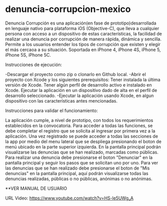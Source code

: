 denuncia-corrupcion-mexico
==========================
Denuncia Corrupción es una aplicación(en fase de prototipo)desarrollada en lenguaje nativo para plataforma iOS (Objective-C), que lleva a cualquier persona con acceso a un dispositivo de estas características, la facilidad de realizar una denuncia por corrupción de manera rápida, dinámica y sencilla. Permite a los usuarios entender los tipos de corrupción que existen y elegir el más cercaoa a su situación.
Soportada en iPhone 4, iPhone 4S, iPhone 5, iPhone 5S, iPhone 5C.

Instrucciones de ejecución:

-Descargar el proyecto como zip o clonarlo en Github local.
-Abrir el proyecto con Xcode y los siguientes prerequisitos:
      Tener instalada la última versión de Xcode.
      Tener algún perfil de desarrollo activo e instalado en Xcode.
      Ejecutar la aplicación en un dispositivo dado de alta en el perfil de desarrollo seleccionado.
-Ejecutar la aplicación usando Xcode, en algun dispositivo con las características antes mencionadas.

Instrucciones para validar el funcionamiento:

La aplicación cumple, a nivel de prototipo, con todos los requerimientos establecidos en la convocatoria.
Para acceder a todas las funciones, se debe completar el registro que se solicita al ingresar por primera vez a la aplicación.
Una vez registrado se puede acceder a todas las secciones de la app por medio del menu lateral que se despliega presionando el boton de menú ubicado en la parte superior izquierda.
En la pantalla principal podrán visualizarse las denuncias que se han realizado, marcadas como públicas.
Para realizar una denuncia debe presionarse el boton "Denunciar" en la pantalla principal y seguir los pasos que se solicitan uno por uno.
Para ver las denuncias que se han realizado debe presionarse el boton de "Mis denuncias" en la pantalla principal, aquí podrán visualizarse todas las denuncias realizadas, públicas o no públicas, anónimas o no anónimas.

**VER MANUAL DE USUARIO

URL Video: https://www.youtube.com/watch?v=HS-le5UWg_A
